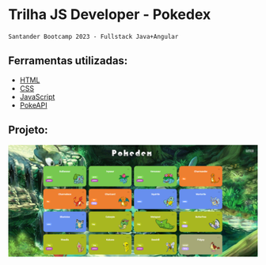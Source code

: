 # Trilha JS Developer - Pokedex
    Santander Bootcamp 2023 - Fullstack Java+Angular

## Ferramentas utilizadas:
- [HTML](https://www.w3schools.com/html/)
- [CSS](https://www.w3schools.com/Css/)
- [JavaScript](https://developer.mozilla.org/en-US/docs/Web/JavaScript/Guide/Introduction)
- [PokeAPI](https://pokeapi.co/?ref=public-apis)

## Projeto: 
 <img src="./assets/img/project_1.png" />


